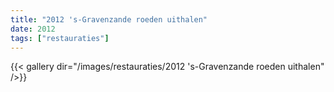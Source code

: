 ```yaml
---
title: "2012 's-Gravenzande roeden uithalen"
date: 2012
tags: ["restauraties"]
---
```


{{< gallery dir="/images/restauraties/2012 's-Gravenzande roeden uithalen" />}}
